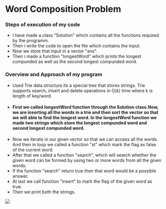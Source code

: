 # Word Composition Problem
### Steps of execution of my code
- I have made a class "Solution" which contains all the functions required by the programm. 
- Then i write the code to open the file which contains the input.
- Now we store that input in a vector "ans".
- Then i made a function "longestWord" which prints the longest compunded as well as the second longest compunded word.

### Overview and Approach of my program
- Used Trie data structure its a special tree that stores strings. Trie supports search, insert and delete operations in O(k) time where k is length of key/word.
- #### First we called longestWord function through the Solution class.Now, we are inserting all the words in a trie and then sort the vector so that we will able to find the longest word. In the longestWord function we made two strings which store the longest compunded word and second longest compunded word.
- Now we iterate in our given vector so that we can access all the words. And then in loop we called a function "st" which mark the flag as false of the current word.
- After that we called a function "search", which will search whether the given word can be formed by using two or more words from all the given words.
- If the function "search" return true then that word would be a possible answer.
- At last we call function "insert" to mark the flag of the given word as true. 
- Then we print both the strings.

![](https://img.shields.io/badge/Word%20Composition-Problem-red)